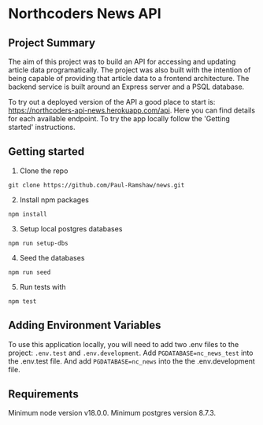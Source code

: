 # Northcoders News API

## Project Summary

The aim of this project was to build an API for accessing and updating article data programatically. The project was also built with the intention of being capable of providing that article data to a frontend architecture. The backend service is built around an Express server and a PSQL database.

To try out a deployed version of the API a good place to start is: https://northcoders-api-news.herokuapp.com/api. Here you can find details for each available endpoint. To try the app locally follow the 'Getting started' instructions.

## Getting started

1. Clone the repo

```
git clone https://github.com/Paul-Ramshaw/news.git
```

2. Install npm packages

```
npm install
```

3. Setup local postgres databases

```
npm run setup-dbs
```

4. Seed the databases

```
npm run seed
```

5. Run tests with

```
npm test
```

## Adding Environment Variables

To use this application locally, you will need to add two .env files to the project: `.env.test` and `.env.development`. Add `PGDATABASE=nc_news_test` into the .env.test file. And add `PGDATABASE=nc_news` into the the .env.development file.

## Requirements

Minimum node version v18.0.0.
Minimum postgres version 8.7.3.
